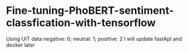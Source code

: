 # Fine-tuning-PhoBERT-sentiment-classfication-with-tensorflow
Using UIT data
negative: 0; neutral: 1; positive: 2
I will update fastApI and docker later

